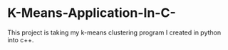 # K-Means-Application-In-C-
This project is taking my k-means clustering program I created in python into c++.
